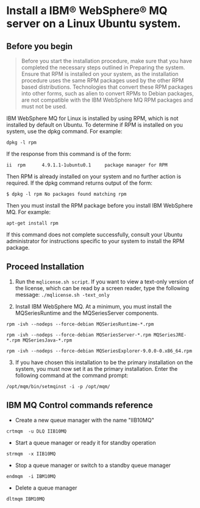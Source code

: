 # Install a IBM® WebSphere® MQ server on a Linux Ubuntu system.
## Before you begin
> Before you start the installation procedure, make sure that you have completed the necessary steps outlined in Preparing the system.
> Ensure that RPM is installed on your system, as the installation procedure uses the same RPM packages used by the other RPM based distributions. Technologies that convert these RPM packages into other forms, such as alien to convert RPMs to Debian packages, are not compatible with the IBM WebSphere MQ RPM packages and must not be used.

IBM WebSphere MQ for Linux is installed by using RPM, which is not installed by default on Ubuntu. To determine if RPM is installed on you system, use the dpkg command. For example:

``dpkg -l rpm``

If the response from this command is of the form:

``ii  rpm      4.9.1.1-1ubuntu0.1     package manager for RPM``

Then RPM is already installed on your system and no further action is required.
If the dpkg command returns output of the form:

``$ dpkg -l rpm
No packages found matching rpm
``

Then you must install the RPM package before you install IBM WebSphere MQ. For example:

``apt-get install rpm``

If this command does not complete successfully, consult your Ubuntu administrator for instructions specific to your system to install the RPM package.

## Proceed Installation
1. Run the `mqlicense.sh script`. If you want to view a text-only version of the license, which can be read by a screen reader, type the following message:
``./mqlicense.sh -text_only``

2. Install IBM WebSphere MQ. At a minimum, you must install the MQSeriesRuntime and the MQSeriesServer components.

``rpm -ivh --nodeps --force-debian MQSeriesRuntime-*.rpm``

``rpm -ivh --nodeps --force-debian MQSeriesServer-*.rpm MQSeriesJRE-*.rpm MQSeriesJava-*.rpm``

``rpm -ivh --nodeps --force-debian MQSeriesExplorer-9.0.0-0.x86_64.rpm``

3. If you have chosen this installation to be the primary installation on the system, you must now set it as the primary installation. Enter the following command at the command prompt:

``/opt/mqm/bin/setmqinst -i -p /opt/mqm/``

## IBM MQ Control commands reference

* Create a new queue manager with the name "IIB10MQ"

``crtmqm  -u DLQ IIB10MQ``

* Start a queue manager or ready it for standby operation

``strmqm  -x IIB10MQ``

* Stop a queue manager or switch to a standby queue manager

``endmqm  -i IBM10MQ``

* Delete a queue manager

``dltmqm IBM10MQ``
